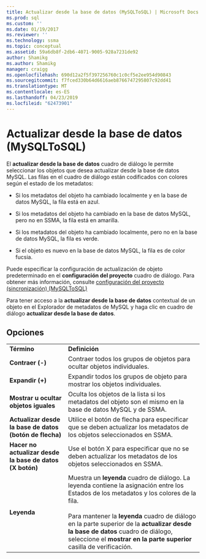 ```yaml
---
title: Actualizar desde la base de datos (MySQLToSQL) | Microsoft Docs
ms.prod: sql
ms.custom: ''
ms.date: 01/19/2017
ms.reviewer: ''
ms.technology: ssma
ms.topic: conceptual
ms.assetid: 59a6db8f-2db6-4071-9005-928a7231de92
author: Shamikg
ms.author: Shamikg
manager: craigg
ms.openlocfilehash: 690d12a2f5f397256760c1c0cf5e2ee954d90843
ms.sourcegitcommit: f7fced330b64d6616aeb8766747295807c92dd41
ms.translationtype: MT
ms.contentlocale: es-ES
ms.lasthandoff: 04/23/2019
ms.locfileid: "62473901"
---
```

# <a name="refresh-from-database-mysqltosql"></a>Actualizar desde la base de datos (MySQLToSQL)
El **actualizar desde la base de datos** cuadro de diálogo le permite seleccionar los objetos que desea actualizar desde la base de datos MySQL. Las filas en el cuadro de diálogo están codificados con colores según el estado de los metadatos:  
  
-   Si los metadatos del objeto ha cambiado localmente y en la base de datos MySQL, la fila está en azul.  
  
-   Si los metadatos del objeto ha cambiado en la base de datos MySQL, pero no en SSMA, la fila está en amarilla.  
  
-   Si los metadatos del objeto ha cambiado localmente, pero no en la base de datos MySQL, la fila es verde.  
  
-   Si el objeto es nuevo en la base de datos MySQL, la fila es de color fucsia.  
  
Puede especificar la configuración de actualización de objeto predeterminado en el **configuración del proyecto** cuadro de diálogo. Para obtener más información, consulte [configuración del proyecto &#40;sincronización&#41; &#40;MySQLToSQL&#41;](../../ssma/mysql/project-settings-synchronization-mysqltosql.md)  
  
Para tener acceso a la **actualizar desde la base de datos** contextual de un objeto en el Explorador de metadatos de MySQL y haga clic en cuadro de diálogo **actualizar desde la base de datos**.  
  
## <a name="options"></a>Opciones  
  
|||  
|-|-|  
|**Término**|**Definición**|  
|**Contraer (-)**|Contraer todos los grupos de objetos para ocultar objetos individuales.|  
|**Expandir (+)**|Expandir todos los grupos de objeto para mostrar los objetos individuales.|  
|**Mostrar u ocultar objetos iguales**|Oculta los objetos de la lista si los metadatos del objeto son el mismo en la base de datos MySQL y de SSMA.|  
|**Actualizar desde la base de datos (botón de flecha)**|Utilice el botón de flecha para especificar que se deben actualizar los metadatos de los objetos seleccionados en SSMA.|  
|**Hacer no actualizar desde la base de datos (X botón)**|Use el botón X para especificar que no se deben actualizar los metadatos de los objetos seleccionados en SSMA.|  
|**Leyenda**|Muestra un **leyenda** cuadro de diálogo. La leyenda contiene la asignación entre los Estados de los metadatos y los colores de la fila.<br /><br />Para mantener la **leyenda** cuadro de diálogo en la parte superior de la **actualizar desde la base de datos** cuadro de diálogo, seleccione el **mostrar en la parte superior** casilla de verificación.|  
  
